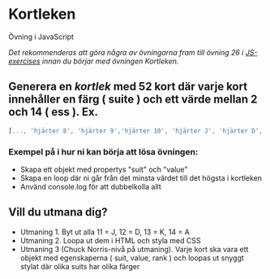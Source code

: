 # Kortleken
Övning i JavaScript

*Det rekommenderas att göra några av övningarna fram till övning 26 i [JS-exercises](https://github.com/BFU-2023/JS-exercises) innan du börjar med övningen Kortleken.*

## Generera en *kortlek* med 52 kort där varje kort innehåller en färg ( suite ) och ett värde mellan 2 och 14 ( ess ). Ex.

```javascript
[..., 'hjärter 8', 'hjärter 9','hjärter 10', 'hjärter J', 'hjärter D', 'hjärter K', 'hjärter A', 'klöver 2', 'klöver 3', 'klöver 4', ...]
```


### Exempel på i hur ni kan börja att lösa övningen:
* Skapa ett objekt med propertys "suit" och "value"
* Skapa en loop där ni går från det minsta värdet till det högsta i kortleken
* Använd console.log för att dubbelkolla allt


## Vill du utmana dig?
* Utmaning 1. Byt ut alla 11 = J, 12 = D, 13 = K, 14 = A
* Utmaning 2. Loopa ut dem i HTML och styla med CSS
* Utmaning 3 (Chuck Norris-nivå på utmaning). Varje kort ska vara ett objekt med egenskaperna ( suit, value, rank ) och loopas ut snyggt stylat där olika suits har olika färger
